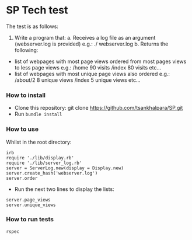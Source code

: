 # SP Tech test

The test is as follows:
1. Write a program that:
a. Receives a log file as an argument (webserver.log is provided) e.g.: ./<parse> webserver.log
b. Returns the following:
- list of webpages with most page views ordered from most pages views to less page views e.g.:
  /home 90 visits /index 80 visits etc...
- list of webpages with most unique page views also ordered e.g.:
  /about/2 8 unique views /index 5 unique views etc...

### How to install
- Clone this repository:
  git clone https://github.com/tsankhalpara/SP.git
- Run `bundle install`

### How to use
Whilst in the root directory:
```
irb
require './lib/display.rb'
require './lib/server_log.rb'
server = ServerLog.new(display = Display.new)
server.create_hash('webserver.log')
server.order
```
- Run the next two lines to display the lists:
```
server.page_views
server.unique_views
```

### How to run tests
```
rspec
```
